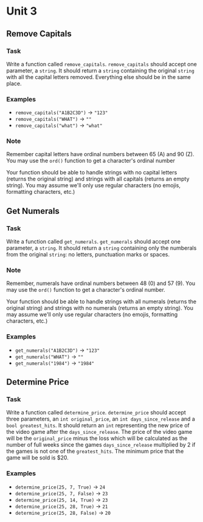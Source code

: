 # Unit 3

## Remove Capitals

### Task

Write a function called `remove_capitals`. `remove_capitals` should accept one parameter, a `string`. It should return a `string` containing the original `string` with all the capital letters removed. Everything else should be in the same place.

### Examples

- `remove_capitals("A1B2C3D")` -> `"123"`
- `remove_capitals("WHAT")` -> `""`
- `remove_capitals("what")` -> `"what"`

### Note

Remember capital letters have ordinal numbers between 65 (A) and 90 (Z). You may use the `ord()` function to get a character's ordinal number

Your function should be able to handle strings with no capital letters (returns the original string) and strings with all capitals (returns an empty string). You may assume we'll only use regular characters (no emojis, formatting characters, etc.)

## Get Numerals

### Task

Write a function called `get_numerals`. `get_numerals` should accept one parameter, a `string`. It should return a `string` containing only the numberals from the original `string`: no letters, punctuation marks or spaces.

### Note

Remember, numerals have ordinal numbers between 48 (0) and 57 (9). You may use the `ord()` function to get a character's ordinal number.

Your function should be able to handle strings with all numerals (returns the original string) and strings with no numerals (returns an empty string). You may assume we'll only use regular characters (no emojis, formatting characters, etc.)

### Examples

- `get_numerals("A1B2C3D")` -> `"123"`
- `get_numerals("WHAT")` -> `""`
- `get_numerals("1984")` -> `"1984"`

## Determine Price

### Task

Write a function called `determine_price`. `determine_price` should accept three parameters, an `int original_price`, an `int days_since_release` and a `bool greatest_hits`. It should return an `int` representing the new price of the video game after the `days_since_release`. The price of the video game will be the `original_price` minus the loss which will be calculated as the number of full weeks since the games `days_since_release` multiplied by 2 if the games is not one of the `greatest_hits`. The minimum price that the game will be sold is $20.

### Examples

- `determine_price(25, 7, True)` -> `24`
- `determine_price(25, 7, False)` -> `23`
- `determine_price(25, 14, True)` -> `23`
- `determine_price(25, 28, True)` -> `21`
- `determine_price(25, 28, False)` -> `20`